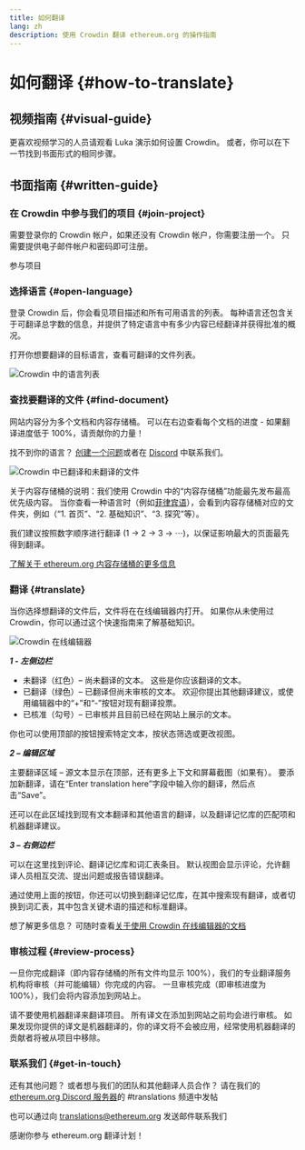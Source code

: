 ```yaml
---
title: 如何翻译
lang: zh
description: 使用 Crowdin 翻译 ethereum.org 的操作指南
---
```


# 如何翻译 {#how-to-translate}

## 视频指南 {#visual-guide}

更喜欢视频学习的人员请观看 Luka 演示如何设置 Crowdin。 或者，你可以在下一节找到书面形式的相同步骤。

<YouTube id="Ii7bYhanLs4" />

## 书面指南 {#written-guide}

### 在 Crowdin 中参与我们的项目 {#join-project}

需要登录你的 Crowdin 帐户，如果还没有 Crowdin 帐户，你需要注册一个。 只需要提供电子邮件帐户和密码即可注册。

<ButtonLink href="https://crowdin.com/project/ethereum-org/">
  参与项目
</ButtonLink>

### 选择语言 {#open-language}

登录 Crowdin 后，你会看见项目描述和所有可用语言的列表。 每种语言还包含关于可翻译总字数的信息，并提供了特定语言中有多少内容已经翻译并获得批准的概况。

打开你想要翻译的目标语言，查看可翻译的文件列表。

![Crowdin 中的语言列表](./list-of-languages.png)

### 查找要翻译的文件 {#find-document}

网站内容分为多个文档和内容存储桶。 可以在右边查看每个文档的进度 - 如果翻译进度低于 100%，请贡献你的力量！

找不到你的语言？ [创建一个问题](https://github.com/ethereum/ethereum-org-website/issues/new/choose)或者在 [Discord](https://discord.gg/ethereum-org) 中联系我们。

![Crowdin 中已翻译和未翻译的文件](./crowdin-files.png)

关于内容存储桶的说明：我们使用 Crowdin 中的“内容存储桶”功能最先发布最高优先级内容。 当你查看一种语言时（例如[菲律宾语](https://crowdin.com/project/ethereum-org/fil#)），会看到内容存储桶对应的文件夹，例如（“1. 首页”、“2. 基础知识”、“3. 探究”等）。

我们建议按照数字顺序进行翻译 (1 → 2 → 3 → ⋯)，以保证影响最大的页面最先得到翻译。

[了解关于 ethereum.org 内容存储桶的更多信息](/contributing/translation-program/content-buckets/)

### 翻译 {#translate}

当你选择想翻译的文件后，文件将在在线编辑器内打开。 如果你从未使用过 Crowdin，你可以通过这个快速指南来了解基础知识。

![Crowdin 在线编辑器](./online-editor.png)

**_1 - 左侧边栏_**

- 未翻译（红色）– 尚未翻译的文本。 这些是你应该翻译的文本。
- 已翻译（绿色）– 已翻译但尚未审核的文本。 欢迎你提出其他翻译建议，或使用编辑器中的“+”和“-”按钮对现有翻译投票。
- 已核准（勾号）– 已审核并且目前已经在网站上展示的文本。

你也可以使用顶部的按钮搜索特定文本，按状态筛选或更改视图。

**_2 – 编辑区域_**

主要翻译区域 – 源文本显示在顶部，还有更多上下文和屏幕截图（如果有）。 要添加新翻译，请在“Enter translation here”字段中输入你的翻译，然后点击“Save”。

还可以在此区域找到现有文本翻译和其他语言的翻译，以及翻译记忆库的匹配项和机器翻译建议。

**_3 – 右侧边栏_**

可以在这里找到评论、翻译记忆库和词汇表条目。 默认视图会显示评论，允许翻译人员相互交流、提出问题或报告错误翻译。

通过使用上面的按钮，你还可以切换到翻译记忆库，在其中搜索现有翻译，或者切换到词汇表，其中包含关键术语的描述和标准翻译。

想了解更多信息？ 可随时查看[关于使用 Crowdin 在线编辑器的文档](https://support.crowdin.com/online-editor/)

### 审核过程 {#review-process}

一旦你完成翻译（即内容存储桶的所有文件均显示 100%），我们的专业翻译服务机构将审核（并可能编辑）你完成的内容。 一旦审核完成（即审核进度为 100%），我们会将内容添加到网站上。

<InfoBanner shouldCenter emoji=":warning:">
  请不要使用机器翻译来翻译项目。 所有译文在添加到网站之前均会进行审核。 如果发现你提供的译文是机器翻译的，你的译文将不会被应用，经常使用机器翻译的贡献者将被从项目中移除。
</InfoBanner>

### 联系我们 {#get-in-touch}

还有其他问题？ 或者想与我们的团队和其他翻译人员合作？ 请在我们的 [ethereum.org Discord 服务器](https://discord.gg/ethereum-org)的 #translations 频道中发帖

也可以通过向 translations@ethereum.org 发送邮件联系我们

感谢你参与 ethereum.org 翻译计划！
